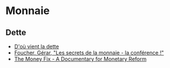 
# Monnaie 

## Dette

- [D'où vient la dette](https://www.youtube.com/watch?v=CnNNYIgEfbw)
- [Foucher, Gérar, "Les secrets de la monnaie - la conférence !"](https://www.youtube.com/watch?v=R-Bg_B9OhPU)
- [The Money Fix - A Documentary for Monetary Reform](https://www.youtube.com/watch?v=TwmM5Nb6hiE&yt%3Acc=on)


